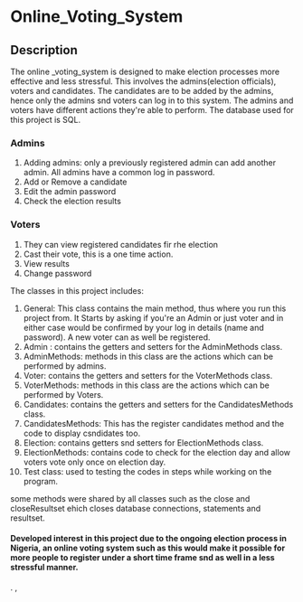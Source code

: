 ﻿# Online_Voting_System
 
## Description
The online _voting_system is designed to make election processes more effective and less stressful. This involves the admins(election officials), voters and candidates. The candidates are to be added by the admins, hence only the admins snd voters can log in to this system.
The admins and voters have different actions they're able to perform. The database used for this project is SQL.
### Admins
1. Adding admins: only a previously registered admin can add another admin. All admins have a common log in password.
2. Add or Remove a candidate
3. Edit the admin password
4. Check the election results
### Voters
1. They can view registered candidates fir rhe election
2. Cast their vote, this is a one time action.
3. View results
4. Change password

The classes in this project includes:
1. General: This class contains the main method, thus where you run this project from. It Starts by asking if you're an Admin or just voter and in either case would be confirmed by your log in details (name and password). A new voter can as well be registered.
2. Admin : contains the getters and setters for the AdminMethods class.
3. AdminMethods: methods in this class are the actions which can be performed by admins.
4. Voter: contains the getters and setters for the VoterMethods class.
5. VoterMethods: methods in this class are the actions which can be performed by Voters.
6. Candidates: contains the getters and setters for the CandidatesMethods class.
7. CandidatesMethods: This has the register candidates method and the code to display csndidates too.
8. Election: contains getters snd setters for ElectionMethods class.
9. ElectionMethods: contains code to check for the election day and allow voters vote only once on election day. 
10. Test class: used to testing the codes in steps while working on the program.

some methods were shared by all classes such as the close and closeResultset ehich closes database connections, statements and resultset.

#### Developed interest in this project due to the ongoing election process in Nigeria, an online voting system such as this would make it possible for more people to register under a short time frame snd as well in a less stressful manner.
.       , 

